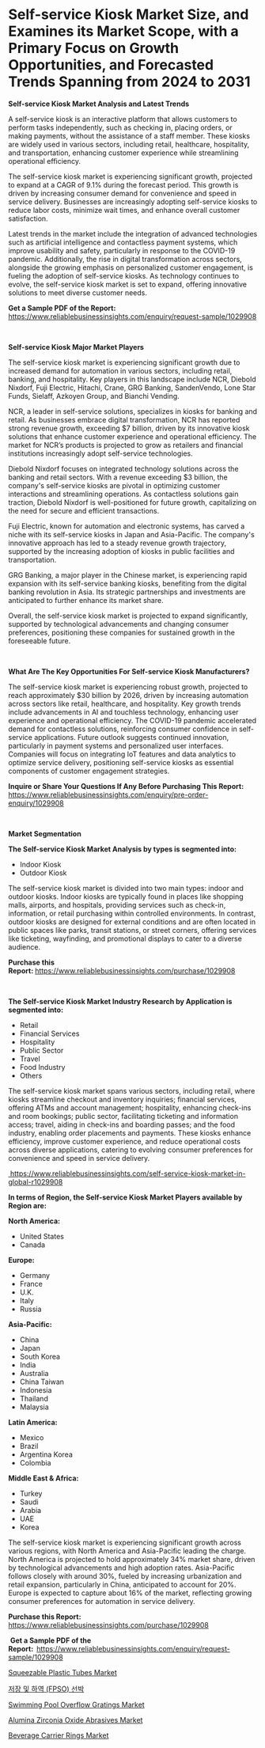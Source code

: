 <p><h1>Self-service Kiosk Market Size, and Examines its Market Scope, with a Primary Focus on Growth Opportunities, and Forecasted Trends Spanning from 2024 to 2031</h1></p><p><strong>Self-service Kiosk Market Analysis and Latest Trends</strong></p>
<p><p>A self-service kiosk is an interactive platform that allows customers to perform tasks independently, such as checking in, placing orders, or making payments, without the assistance of a staff member. These kiosks are widely used in various sectors, including retail, healthcare, hospitality, and transportation, enhancing customer experience while streamlining operational efficiency.</p><p>The self-service kiosk market is experiencing significant growth, projected to expand at a CAGR of 9.1% during the forecast period. This growth is driven by increasing consumer demand for convenience and speed in service delivery. Businesses are increasingly adopting self-service kiosks to reduce labor costs, minimize wait times, and enhance overall customer satisfaction. </p><p>Latest trends in the market include the integration of advanced technologies such as artificial intelligence and contactless payment systems, which improve usability and safety, particularly in response to the COVID-19 pandemic. Additionally, the rise in digital transformation across sectors, alongside the growing emphasis on personalized customer engagement, is fueling the adoption of self-service kiosks. As technology continues to evolve, the self-service kiosk market is set to expand, offering innovative solutions to meet diverse customer needs.</p></p>
<p><strong>Get a Sample PDF of the Report:&nbsp;</strong> <a href="https://www.reliablebusinessinsights.com/enquiry/request-sample/1029908">https://www.reliablebusinessinsights.com/enquiry/request-sample/1029908</a></p>
<p>&nbsp;</p>
<p><strong>Self-service Kiosk Major Market Players</strong></p>
<p><p>The self-service kiosk market is experiencing significant growth due to increased demand for automation in various sectors, including retail, banking, and hospitality. Key players in this landscape include NCR, Diebold Nixdorf, Fuji Electric, Hitachi, Crane, GRG Banking, SandenVendo, Lone Star Funds, Sielaff, Azkoyen Group, and Bianchi Vending.</p><p>NCR, a leader in self-service solutions, specializes in kiosks for banking and retail. As businesses embrace digital transformation, NCR has reported strong revenue growth, exceeding $7 billion, driven by its innovative kiosk solutions that enhance customer experience and operational efficiency. The market for NCR’s products is projected to grow as retailers and financial institutions increasingly adopt self-service technologies.</p><p>Diebold Nixdorf focuses on integrated technology solutions across the banking and retail sectors. With a revenue exceeding $3 billion, the company's self-service kiosks are pivotal in optimizing customer interactions and streamlining operations. As contactless solutions gain traction, Diebold Nixdorf is well-positioned for future growth, capitalizing on the need for secure and efficient transactions.</p><p>Fuji Electric, known for automation and electronic systems, has carved a niche with its self-service kiosks in Japan and Asia-Pacific. The company's innovative approach has led to a steady revenue growth trajectory, supported by the increasing adoption of kiosks in public facilities and transportation.</p><p>GRG Banking, a major player in the Chinese market, is experiencing rapid expansion with its self-service banking kiosks, benefiting from the digital banking revolution in Asia. Its strategic partnerships and investments are anticipated to further enhance its market share.</p><p>Overall, the self-service kiosk market is projected to expand significantly, supported by technological advancements and changing consumer preferences, positioning these companies for sustained growth in the foreseeable future.</p></p>
<p>&nbsp;</p>
<p><strong>What Are The Key Opportunities For Self-service Kiosk Manufacturers?</strong></p>
<p><p>The self-service kiosk market is experiencing robust growth, projected to reach approximately $30 billion by 2026, driven by increasing automation across sectors like retail, healthcare, and hospitality. Key growth trends include advancements in AI and touchless technology, enhancing user experience and operational efficiency. The COVID-19 pandemic accelerated demand for contactless solutions, reinforcing consumer confidence in self-service applications. Future outlook suggests continued innovation, particularly in payment systems and personalized user interfaces. Companies will focus on integrating IoT features and data analytics to optimize service delivery, positioning self-service kiosks as essential components of customer engagement strategies.</p></p>
<p><strong>Inquire or Share Your Questions If Any Before Purchasing This Report:</strong> <a href="https://www.reliablebusinessinsights.com/enquiry/pre-order-enquiry/1029908">https://www.reliablebusinessinsights.com/enquiry/pre-order-enquiry/1029908</a></p>
<p>&nbsp;</p>
<p><strong>Market Segmentation</strong></p>
<p><strong>The Self-service Kiosk Market Analysis by types is segmented into:</strong></p>
<p><ul><li>Indoor Kiosk</li><li>Outdoor Kiosk</li></ul></p>
<p><p>The self-service kiosk market is divided into two main types: indoor and outdoor kiosks. Indoor kiosks are typically found in places like shopping malls, airports, and hospitals, providing services such as check-in, information, or retail purchasing within controlled environments. In contrast, outdoor kiosks are designed for external conditions and are often located in public spaces like parks, transit stations, or street corners, offering services like ticketing, wayfinding, and promotional displays to cater to a diverse audience.</p></p>
<p><strong>Purchase this Report:&nbsp;</strong><a href="https://www.reliablebusinessinsights.com/purchase/1029908">https://www.reliablebusinessinsights.com/purchase/1029908</a></p>
<p>&nbsp;</p>
<p><strong>The Self-service Kiosk Market Industry Research by Application is segmented into:</strong></p>
<p><ul><li>Retail</li><li>Financial Services</li><li>Hospitality</li><li>Public Sector</li><li>Travel</li><li>Food Industry</li><li>Others</li></ul></p>
<p><p>The self-service kiosk market spans various sectors, including retail, where kiosks streamline checkout and inventory inquiries; financial services, offering ATMs and account management; hospitality, enhancing check-ins and room bookings; public sector, facilitating ticketing and information access; travel, aiding in check-ins and boarding passes; and the food industry, enabling order placements and payments. These kiosks enhance efficiency, improve customer experience, and reduce operational costs across diverse applications, catering to evolving consumer preferences for convenience and speed in service delivery.</p></p>
<p><a href="https://www.reliablebusinessinsights.com/self-service-kiosk-market-in-global-r1029908">&nbsp;https://www.reliablebusinessinsights.com/self-service-kiosk-market-in-global-r1029908</a></p>
<p><strong>In terms of Region, the Self-service Kiosk Market Players available by Region are:</strong></p>
<p>
    <p> <strong> North America: </strong>
        <ul>
            <li>United States</li>
            <li>Canada</li>
        </ul>
        </p> 
    <p> <strong> Europe: </strong>
        <ul>
            <li>Germany</li>
            <li>France</li>
            <li>U.K.</li>
            <li>Italy</li>
            <li>Russia</li>
        </ul>
        </p> 
    <p> <strong> Asia-Pacific: </strong>
        <ul>
            <li>China</li>
            <li>Japan</li>
            <li>South Korea</li>
            <li>India</li>
            <li>Australia</li>
            <li>China Taiwan</li>
            <li>Indonesia</li>
            <li>Thailand</li>
            <li>Malaysia</li>
        </ul>
        </p> 
    <p> <strong> Latin America: </strong>
        <ul>
            <li>Mexico</li>
            <li>Brazil</li>
            <li>Argentina Korea</li>
            <li>Colombia</li>
        </ul>
        </p> 
    <p> <strong> Middle East & Africa: </strong>
        <ul>
            <li>Turkey</li>
            <li>Saudi</li>
            <li>Arabia</li>
            <li>UAE</li>
            <li>Korea</li>
        </ul>
    </p>
    </p>
<p><p>The self-service kiosk market is experiencing significant growth across various regions, with North America and Asia-Pacific leading the charge. North America is projected to hold approximately 34% market share, driven by technological advancements and high adoption rates. Asia-Pacific follows closely with around 30%, fueled by increasing urbanization and retail expansion, particularly in China, anticipated to account for 20%. Europe is expected to capture about 16% of the market, reflecting growing consumer preferences for automation in service delivery.</p></p>
<p><strong>Purchase this Report: </strong><a href="https://www.reliablebusinessinsights.com/purchase/1029908">https://www.reliablebusinessinsights.com/purchase/1029908</a></p>
<p>&nbsp;<strong>Get a Sample PDF of the Report:&nbsp;&nbsp;</strong><a href="https://www.reliablebusinessinsights.com/enquiry/request-sample/1029908">https://www.reliablebusinessinsights.com/enquiry/request-sample/1029908</a></p>
<p><strong></strong></p>
<p><p><a href="https://www.linkedin.com/pulse/squeezable-plastic-tubes-industry-analysis-report-its-market-lpyde?trackingId=vaQexY3YSfG0AV0fnujVdg%3D%3D">Squeezable Plastic Tubes Market</a></p><p><a href="https://medium.com/@stephpinkney/%EC%84%B8%EA%B3%84-storage-and-offloading-fpso-vessels-market-%EC%9D%80-2024%EC%97%90%EC%84%9C-2031%EB%A1%9C-%EC%97%B0%ED%8F%89%EA%B7%A0-%EC%A6%9D%EA%B0%80%EC%9C%A8%EC%9D%84-%EB%B3%B4%EC%9D%BC-%EA%B2%83%EC%9C%BC%EB%A1%9C-%EC%98%88%EC%83%81%EB%90%A9%EB%8B%88%EB%8B%A4-705736d71509">저장 및 하역 (FPSO) 선박</a></p><p><a href="https://medium.com/@siregarjefri23_12225/the-swimming-pool-overflow-gratings-market-insights-report-offers-an-in-depth-and-thorough-8ec8f99cb16a">Swimming Pool Overflow Gratings Market</a></p><p><a href="https://github.com/MaryNelson695/Market-Research-Report-List-1/blob/main/alumina-zirconia-oxide-abrasives-market.md">Alumina Zirconia Oxide Abrasives Market</a></p><p><a href="https://www.linkedin.com/pulse/beverage-carrier-rings-industry-sector-market-dynamics-future-ot4ze?trackingId=GA8%2Ftl1kSY2CfZqXhyB%2B1Q%3D%3D">Beverage Carrier Rings Market</a></p></p>